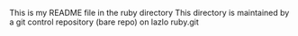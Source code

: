This is my README file in the ruby directory
This directory is maintained by a git control repository (bare repo) on lazlo ruby.git
